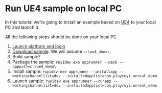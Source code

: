 # Run UE4 sample on local PC

In this tutorial we're going to install an example based on [UE4](https://www.unrealengine.com/) to your local PC and launch it.

All the following steps should be done on your local PC.

1. [Launch platform and login](layer0_devtools.md#Layer0)
1. [Download sample](https://bitbucket.org/playruyi/unreal_demo).  We will assume `c:\ue4_demo\`.
1. Build sample?
1. Package the sample:
    `ruyidev.exe apprunner --pack --apppath=c:\ue4_demo\`
1. Install sample:
    `ruyidev.exe apprunner --installapp --workingchannellist=dev --installedapplist=com.playruyi.unreal_demo`
1. Launch sample:
    `ruyidev.exe apprunner --runapp --workingchannellist=dev --installedapplist=com.playruyi.unreal_demo`
